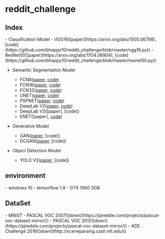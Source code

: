 # reddit_challenge

<h2>Index</h2>
- Classification Model
    - VGG16([paper](https://arxiv.org/abs/1505.06798), [code](https://github.com/bhappy10/reddit_challenge/blob/master/vgg16.py))
    - ResNet50([paper](https://arxiv.org/abs/1704.06904), [code](https://github.com/bhappy10/reddit_challenge/blob/master/resnet50.py))

- Semantic Segmentation Model
    - FCN8([paper](https://arxiv.org/abs/1411.4038), [code](https://github.com/bhappy10/reddit_challenge/blob/master/fcn8s.py))
    - FCN16([paper](https://arxiv.org/abs/1411.4038), [code](https://github.com/bhappy10/reddit_challenge/blob/master/fcn16s.py))
    - FCN32([paper](https://arxiv.org/abs/1411.4038), [code](https://github.com/bhappy10/reddit_challenge/blob/master/fcn32s.py))
    - UNET([paper](https://arxiv.org/abs/1505.04597), [code](https://github.com/bhappy10/reddit_challenge/blob/master/unet.py))
    - PSPNET([paper](https://arxiv.org/abs/1612.01105), [code](https://github.com/bhappy10/reddit_challenge/blob/master/pspnet.py))
    - DeepLab V2([paper](https://arxiv.org/abs/1606.00915), [code](https://github.com/bhappy10/reddit_challenge/blob/master/deeplab_v2.py))
    - DeepLab V3([paper], [code])
    - ENET([paper], [code](https://github.com/bhappy10/reddit_challenge/blob/master/enet.py))

- Generative Model
    - GAN([paper](https://arxiv.org/abs/1406.2661), [code])
    - DCGAN([paper](https://arxiv.org/abs/1511.06434), [code])

- Object Detection Model
    - YOLO V2([paper](https://arxiv.org/abs/1612.08242), [code])

<h2>environment</h2>
- windows 10
- tensorflow 1.8
- GTX 1060 3GB

<h2>DataSet</h2>
- MNIST
- PASCAL VOC 2007([down](https://pjreddie.com/projects/pascal-voc-dataset-mirror/))
- PASCAL VOC 2012([down](https://pjreddie.com/projects/pascal-voc-dataset-mirror/))
- ADE Challenge 2016([down](http://sceneparsing.csail.mit.edu/))